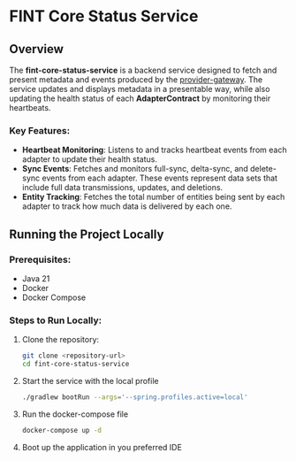 # FINT Core Status Service

## Overview
The **fint-core-status-service** is a backend service designed to fetch and present metadata and events produced by the [provider-gateway](https://github.com/FINTLabs/fint-core-provider-gateway). The service updates and displays metadata in a presentable way, while also updating the health status of each **AdapterContract** by monitoring their heartbeats.

### Key Features:
- **Heartbeat Monitoring**: Listens to and tracks heartbeat events from each adapter to update their health status.
- **Sync Events**: Fetches and monitors full-sync, delta-sync, and delete-sync events from each adapter. These events represent data sets that include full data transmissions, updates, and deletions.
- **Entity Tracking**: Fetches the total number of entities being sent by each adapter to track how much data is delivered by each one.

## Running the Project Locally

### Prerequisites:
- Java 21
- Docker
- Docker Compose

### Steps to Run Locally:
1. Clone the repository:
   ```bash
   git clone <repository-url>
   cd fint-core-status-service
   ```
2. Start the service with the local profile
    ```bash
   ./gradlew bootRun --args='--spring.profiles.active=local'
   ```
3. Run the docker-compose file
    ```bash
   docker-compose up -d
   ```
4. Boot up the application in you preferred IDE
